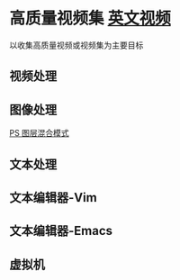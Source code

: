 # 高质量视频集 [英文视频](./README.md)


以收集高质量视频或视频集为主要目标



## 视频处理




## 图像处理

[PS 图层混合模式](https://b23.tv/ov4wRX)


## 文本处理



## 文本编辑器-Vim



## 文本编辑器-Emacs



## 虚拟机














